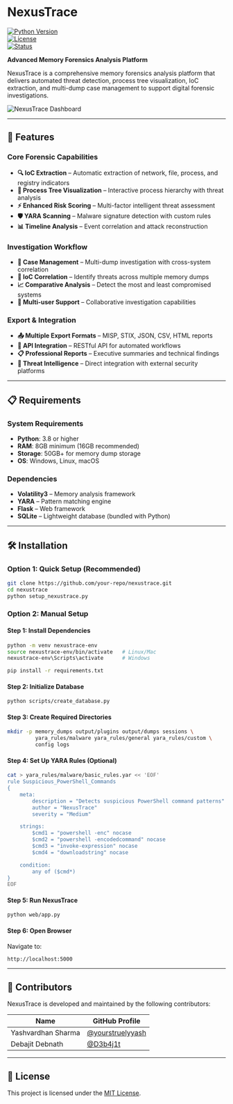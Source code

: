 # NexusTrace

[![Python Version](https://img.shields.io/badge/python-3.8%2B-blue.svg)](https://python.org)  
[![License](https://img.shields.io/badge/license-MIT-green.svg)](LICENSE)  
[![Status](https://img.shields.io/badge/status-beta-orange.svg)]()  

**Advanced Memory Forensics Analysis Platform**

NexusTrace is a comprehensive memory forensics analysis platform that delivers automated threat detection, process tree visualization, IoC extraction, and multi-dump case management to support digital forensic investigations.

![NexusTrace Dashboard](docs/images/dashboard.png)

---

## 🚀 Features

### Core Forensic Capabilities
- **🔍 IoC Extraction** – Automatic extraction of network, file, process, and registry indicators  
- **🌳 Process Tree Visualization** – Interactive process hierarchy with threat analysis  
- **⚡ Enhanced Risk Scoring** – Multi-factor intelligent threat assessment  
- **🛡️ YARA Scanning** – Malware signature detection with custom rules  
- **📊 Timeline Analysis** – Event correlation and attack reconstruction  

### Investigation Workflow
- **📁 Case Management** – Multi-dump investigation with cross-system correlation  
- **🔗 IoC Correlation** – Identify threats across multiple memory dumps  
- **📈 Comparative Analysis** – Detect the most and least compromised systems  
- **👥 Multi-user Support** – Collaborative investigation capabilities  

### Export & Integration
- **📤 Multiple Export Formats** – MISP, STIX, JSON, CSV, HTML reports  
- **🔌 API Integration** – RESTful API for automated workflows  
- **📋 Professional Reports** – Executive summaries and technical findings  
- **🎯 Threat Intelligence** – Direct integration with external security platforms  

---

## 📋 Requirements

### System Requirements
- **Python**: 3.8 or higher  
- **RAM**: 8GB minimum (16GB recommended)  
- **Storage**: 50GB+ for memory dump storage  
- **OS**: Windows, Linux, macOS  

### Dependencies
- **Volatility3** – Memory analysis framework  
- **YARA** – Pattern matching engine  
- **Flask** – Web framework  
- **SQLite** – Lightweight database (bundled with Python)  

---

## 🛠️ Installation

### Option 1: Quick Setup (Recommended)
```bash
git clone https://github.com/your-repo/nexustrace.git
cd nexustrace
python setup_nexustrace.py
```

### Option 2: Manual Setup

#### Step 1: Install Dependencies
```bash
python -m venv nexustrace-env
source nexustrace-env/bin/activate   # Linux/Mac
nexustrace-env\Scripts\activate      # Windows

pip install -r requirements.txt
```

#### Step 2: Initialize Database
```bash
python scripts/create_database.py
```

#### Step 3: Create Required Directories
```bash
mkdir -p memory_dumps output/plugins output/dumps sessions \
         yara_rules/malware yara_rules/general yara_rules/custom \
         config logs
```

#### Step 4: Set Up YARA Rules (Optional)
```bash
cat > yara_rules/malware/basic_rules.yar << 'EOF'
rule Suspicious_PowerShell_Commands
{
    meta:
        description = "Detects suspicious PowerShell command patterns"
        author = "NexusTrace"
        severity = "Medium"

    strings:
        $cmd1 = "powershell -enc" nocase
        $cmd2 = "powershell -encodedcommand" nocase
        $cmd3 = "invoke-expression" nocase
        $cmd4 = "downloadstring" nocase

    condition:
        any of ($cmd*)
}
EOF
```

#### Step 5: Run NexusTrace
```bash
python web/app.py
```

#### Step 6: Open Browser
Navigate to:
```bash
http://localhost:5000
```

---

## 👥 Contributors
NexusTrace is developed and maintained by the following contributors:

| Name               | GitHub Profile |
|--------------------|----------------|
| Yashvardhan Sharma | [@yourstruelyyash](https://github.com/yourstruelyyash) |
| Debajit Debnath    | [@D3b4j1t](https://github.com/D3b4j1t) |

---

## 📜 License
This project is licensed under the [MIT License](LICENSE).  
